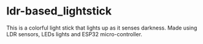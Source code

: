 # ldr-based_lightstick
This is a colorful light stick that lights up as it senses darkness.
Made using LDR sensors, LEDs lights and ESP32 micro-controller.
